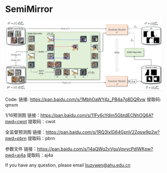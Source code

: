 # SemiMirror
![Main](SemiMain.png)

Code:
链接: https://pan.baidu.com/s/1MbhOaWY4z_PB4a7g8DQRvw 提取码: qmxm 


1/16预测图
链接：https://pan.baidu.com/s/11Fy6cYdim5GbtdECNhOQ6A?pwd=cwot 
提取码：cwot

全监督预测图
链接：https://pan.baidu.com/s/1RQ3lxlG64GpnV2Zqsw9p2w?pwd=pbrn 
提取码：pbrn

参数文件
链接：https://pan.baidu.com/s/14aQWq2yVguVqvycPdlWKpw?pwd=aj4a 
提取码：aj4a

If you have any question, please email  liuzywen@ahu.edu.cn
